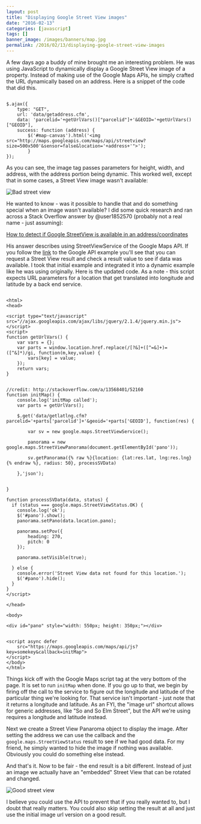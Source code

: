 ```yaml
---
layout: post
title: "Displaying Google Street View images"
date: "2016-02-13"
categories: [javascript]
tags: []
banner_image: /images/banners/map.jpg
permalink: /2016/02/13/displaying-google-street-view-images
---
```


A few days ago a buddy of mine brought me an interesting problem. He was using JavaScript to dynamically
display a Google Street View image of a property. Instead of making use of the Google Maps APIs, he simply
crafted the URL dynamically based on an address. Here is a snippet of the code that did this.

<!--more-->

<pre><code class="language-javascript">
$.ajax({
	type: &quot;GET&quot;,
	url: 'data/getaddress.cfm',
	data: 'parcelid='+getUrlVars()[&quot;parcelid&quot;]+'&amp;GEOID='+getUrlVars()[&quot;GEOID&quot;],
	success: function (address) {
		$('#map-canvas').html('&lt;img src=&quot;http://maps.googleapis.com/maps/api/streetview?size=500x500'&amp;sensor=false&amp;location='+address+'&quot;&gt;');
		}
});
</code></pre>

As you can see, the image tag passes parameters for height, width, and address, with the address portion being dynamic. This worked well, except that in some cases, a Street View image wasn't available:

![Bad street view](https://static.raymondcamden.com/images/2016/02/streetviewbad.jpeg)

He wanted to know - was it possible to handle that and do something special when an image wasn't available? I did some quick research and ran across a Stack Overflow answer by @user1852570 (probably not a real name - just assuming):

<a href="http://stackoverflow.com/questions/13236312/how-to-detect-if-google-streetview-is-available-in-an-address-coordinates/13568401#13568401">How to detect if Google StreetView is available in an address/coordinates</a>

His answer describes using StreetViewService of the Google Maps API. If you follow the [link](https://google-developers.appspot.com/maps/documentation/javascript/examples/streetview-service) to the Google API example you'll see that you can request a Street View result and check a result value to see if data was available. I took that initial example and integrated it into a dynamic example like he was using originally. Here is the updated code. As a note - this script expects URL parameters for a location that get translated into longitude and latitude by a back end service.

<pre><code class="language-markup">
&lt;html&gt;
&lt;head&gt;
	
&lt;script type=&quot;text/javascript&quot; src=&quot;//ajax.googleapis.com/ajax/libs/jquery/2.1.4/jquery.min.js&quot;&gt;&lt;/script&gt;
&lt;script&gt;
function getUrlVars() {
	var vars = {};
	var parts = window.location.href.replace(/[?&amp;]+([^=&amp;]+)=([^&amp;]*)/gi, function(m,key,value) {
		vars[key] = value;
	});
	return vars;
}


//credit: http://stackoverflow.com/a/13568401/52160
function initMap() {
	console.log('initMap called');
	var parts = getUrlVars();

	$.get('data/getlatlng.cfm?parcelid='+parts['parcelid']+'&amp;geoid='+parts['GEOID'], function(res) {

		var sv = new google.maps.StreetViewService();
		
		panorama = new google.maps.StreetViewPanorama(document.getElementById('pano'));
		
		sv.getPanorama({% raw %}{location: {lat:res.lat, lng:res.lng}{% endraw %}, radius: 50}, processSVData)

	},'json');

	
}

function processSVData(data, status) {
  if (status === google.maps.StreetViewStatus.OK) {
	console.log('ok');
	$('#pano').show();
	panorama.setPano(data.location.pano);
	
	panorama.setPov({
		heading: 270,
		pitch: 0
	});
	
	panorama.setVisible(true);

  } else {
    console.error('Street View data not found for this location.');
	$('#pano').hide();
  }
}
&lt;/script&gt;

&lt;/head&gt;
	
&lt;body&gt;

&lt;div id=&quot;pano&quot; style=&quot;width: 550px; height: 350px;&quot;&gt;&lt;/div&gt;


&lt;script async defer
	src=&quot;https://maps.googleapis.com/maps/api/js?key=somekey&amp;callback=initMap&quot;&gt;
&lt;/script&gt;
&lt;/body&gt;
&lt;/html&gt;
</code></pre>

Things kick off with the Google Maps script tag at the very bottom of the page. It is set to run `initMap` when done. If you go up to that, we begin by firing off the call to the service to figure out the longitude and latitude of the particular thing we're looking for. That service isn't important - just note that it returns a longitude and latitude. As an FYI, the "image url" shortcut allows for generic addresses, like "So and So Elm Street", but the API we're using requires a longitude and latitude instead. 

Next we create a Street View Panaroma object to display the image. After setting the address we can use the callback and the `google.maps.StreetViewStatus` result to see if we had good data. For my friend, he simply wanted to hide the image if nothing was available. Obviously you could do something else instead.

And that's it. Now to be fair - the end result is a bit different. Instead of just an image we actually have an "embedded" Street View that can be rotated and changed. 

![Good street view](https://static.raymondcamden.com/images/2016/02/streetviewgood.gif)

I believe you could use the API to prevent that if you really wanted to, but I doubt that really matters. You could also skip setting the result at all and just use the initial image url version on a good result.